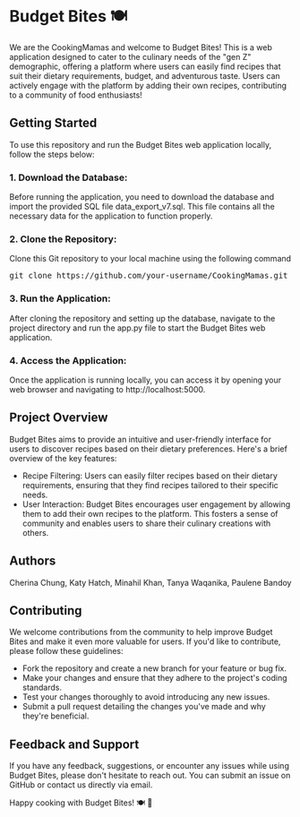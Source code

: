 <h1>Budget Bites 🍽️</h1>
We are the CookingMamas and welcome to Budget Bites! This is a web application designed to cater to the culinary needs of the "gen Z" demographic, offering a platform where users can easily find recipes that suit their dietary requirements, budget, and adventurous taste. 
    Users can actively engage with the platform by adding their own recipes, contributing to a community of food enthusiasts!

<h2>Getting Started</h2>
To use this repository and run the Budget Bites web application locally, follow the steps below:

<h3>1. Download the Database:</h3>
Before running the application, you need to download the database and import the provided SQL file data_export_v7.sql. This file contains all the necessary data for the application to function properly.

<h3>2. Clone the Repository:</h3>
Clone this Git repository to your local machine using the following command
<pre>git clone https://github.com/your-username/CookingMamas.git </pre>
<h3>3. Run the Application:</h3>
After cloning the repository and setting up the database, navigate to the project directory and run the app.py file to start the Budget Bites web application.
<h3>4. Access the Application:</h3>
Once the application is running locally, you can access it by opening your web browser and navigating to http://localhost:5000.

<h2>Project Overview</h2>
Budget Bites aims to provide an intuitive and user-friendly interface for users to discover recipes based on their dietary preferences. Here's a brief overview of the key features:

- Recipe Filtering: Users can easily filter recipes based on their dietary requirements, ensuring that they find recipes tailored to their specific needs.
- User Interaction: Budget Bites encourages user engagement by allowing them to add their own recipes to the platform. This fosters a sense of community and enables users to share their culinary creations with others.
<h2>Authors</h2>
Cherina Chung, Katy Hatch, Minahil Khan, Tanya Waqanika, Paulene Bandoy

<h2>Contributing</h2>
We welcome contributions from the community to help improve Budget Bites and make it even more valuable for users. If you'd like to contribute, please follow these guidelines:

- Fork the repository and create a new branch for your feature or bug fix.
- Make your changes and ensure that they adhere to the project's coding standards.
- Test your changes thoroughly to avoid introducing any new issues.
- Submit a pull request detailing the changes you've made and why they're beneficial.
<h2>Feedback and Support</h2>
If you have any feedback, suggestions, or encounter any issues while using Budget Bites, please don't hesitate to reach out. You can submit an issue on GitHub or contact us directly via email.

Happy cooking with Budget Bites! 🍽️ 🎉





